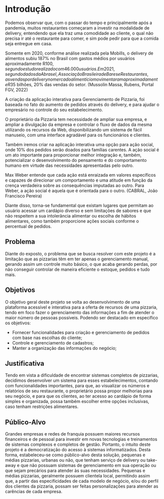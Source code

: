# Introdução

Podemos observar que, com o passar do tempo e principalmente após a pandemia, muitos restaurantes começaram a investir na modalidade de delivery, entendendo que ela traz uma comodidade ao cliente, o qual não precisa ir até o restaurante para comer, e sim pode pedir para que a comida seja entregue em casa. 

Somente em 2020, conforme análise realizada pela Mobills, o delivery de alimentos subiu 187% no Brasil com gastos médios por usuários aproximadamente R$100, segundo estudo realizado com 46.000 usuários. Em 2021, segundo dados da Abrasel, Associação Brasileira de Bares e Restaurantes, as vendas por delivery no mercado alimentício movimentaram aproximadamente R$35 bilhões, 20% das vendas do setor. (Mussolin Massa, Rubens, Portal FGV, 2022)

A criação da aplicação interativa para Gerenciamento de Pizzaria, foi baseada no fato do aumento de pedidos através do delivery, e para ajudar o empresário no controle do seu estabelecimento.

O proprietário da Pizzaria tem necessidade de ampliar sua empresa, e ampliar a divulgação da empresa e controlar o fluxo de dados da mesma utilizando os recursos da Web, disponibilizando um sistema de fácil manuseio, com uma interface agradável para os funcionários e clientes.

Também iremos criar na aplicação interativa uma opção para ação social, onde 10% dos pedidos serão doados para famílias carentes. A ação social é um ato importante para proporcionar melhor integração e, também, potencializar o desenvolvimento do pensamento e do comportamento humano em virtude das necessidades apresentadas pelo outro.

Max Weber entende que cada ação está enraizada em valores específicos e capazes de direcionar um comportamento e uma atitude em função da crença verdadeira sobre as consequências imputadas ao outro. Para Weber, a ação social é aquela que é orientada para o outro. (CABRAL, João Francisco Pereira)

Diante disso, torna-se fundamental que existam lugares que permitam ao usuário acessar um cardápio diverso e sem limitações de sabores e que não respeitem a sua intolerância alimentar ou escolha de hábitos alimentares, como também proporcione ações sociais conforme o percentual de pedidos.


## Problema

Diante do exposto, o problema que se busca resolver com este projeto é a limitação que as pizzarias têm em ter apenas o gerenciamento manual, gerando assim um controle muito básico, o que acaba gerando perdas, por não conseguir controlar de maneira eficiente o estoque, pedidos e tudo mais.

## Objetivos

O objetivo geral deste projeto se volta ao desenvolvimento de uma plataforma acessível e interativa para a oferta de recursos de uma pizzaria, tendo em foco fazer o gerenciamento das informações a fim de atender o maior número de pessoas possíveis. Podendo ser destacado em específico os objetivos:

* Fornecer funcionalidades para criação e gerenciamento de pedidos com base nas escolhas do cliente;
* Controle e gerenciamento de cadastros;
* Manter a organização das informações do negócio;

## Justificativa

Tendo em vista a dificuldade de encontrar sistemas completos de pizzarias, decidimos desenvolver um sistema para esses estabelecimentos, contando com funcionalidades importantes, para que, ao visualizar os números e relatórios de seu restaurante, o proprietário possa propor melhorias para seu negócio, e para que os clientes, ao ter acesso ao cardápio de forma simples e organizada, possa também escolher entre opções inclusivas, caso tenham restrições alimentares. 

## Público-Alvo

Grandes empresas e redes de franquia possuem maiores recursos financeiros e de pessoal para investir em novas tecnologias e treinamentos de sistemas complexos e completos de gestão. Portanto, o intuito deste projeto é a democratização do acesso à sistemas informatizados.
Desta forma, estabeleceu-se como público-alvo desta solução, pequenas e médias pizzarias, urbanas ou não, que tenham serviço de delivery ou take-away e que não possuam sistemas de gerenciamento em sua operação ou que sejam precários para atender às suas necessidades. Pequenas e médias pizzarias, geralmente possuem clientela local, permitindo assim que, a partir das especificidades de cada modelo de negócio, e/ou do perfil dos clientes da pizzaria, possam ser feitas personalizações para atender as carências de cada empresa.
